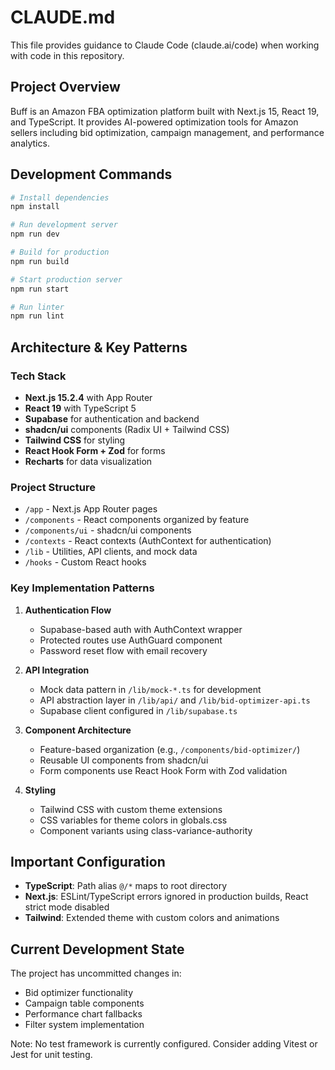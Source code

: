 # CLAUDE.md

This file provides guidance to Claude Code (claude.ai/code) when working with code in this repository.

## Project Overview

Buff is an Amazon FBA optimization platform built with Next.js 15, React 19, and TypeScript. It provides AI-powered optimization tools for Amazon sellers including bid optimization, campaign management, and performance analytics.

## Development Commands

```bash
# Install dependencies
npm install

# Run development server
npm run dev

# Build for production
npm run build

# Start production server
npm run start

# Run linter
npm run lint
```

## Architecture & Key Patterns

### Tech Stack
- **Next.js 15.2.4** with App Router
- **React 19** with TypeScript 5
- **Supabase** for authentication and backend
- **shadcn/ui** components (Radix UI + Tailwind CSS)
- **Tailwind CSS** for styling
- **React Hook Form + Zod** for forms
- **Recharts** for data visualization

### Project Structure
- `/app` - Next.js App Router pages
- `/components` - React components organized by feature
- `/components/ui` - shadcn/ui components
- `/contexts` - React contexts (AuthContext for authentication)
- `/lib` - Utilities, API clients, and mock data
- `/hooks` - Custom React hooks

### Key Implementation Patterns

1. **Authentication Flow**
   - Supabase-based auth with AuthContext wrapper
   - Protected routes use AuthGuard component
   - Password reset flow with email recovery

2. **API Integration**
   - Mock data pattern in `/lib/mock-*.ts` for development
   - API abstraction layer in `/lib/api/` and `/lib/bid-optimizer-api.ts`
   - Supabase client configured in `/lib/supabase.ts`

3. **Component Architecture**
   - Feature-based organization (e.g., `/components/bid-optimizer/`)
   - Reusable UI components from shadcn/ui
   - Form components use React Hook Form with Zod validation

4. **Styling**
   - Tailwind CSS with custom theme extensions
   - CSS variables for theme colors in globals.css
   - Component variants using class-variance-authority

## Important Configuration

- **TypeScript**: Path alias `@/*` maps to root directory
- **Next.js**: ESLint/TypeScript errors ignored in production builds, React strict mode disabled
- **Tailwind**: Extended theme with custom colors and animations

## Current Development State

The project has uncommitted changes in:
- Bid optimizer functionality
- Campaign table components
- Performance chart fallbacks
- Filter system implementation

Note: No test framework is currently configured. Consider adding Vitest or Jest for unit testing.